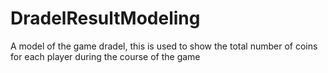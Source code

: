 # DradelResultModeling
A model of the game dradel, this is used to show the total number of coins for each player during the course of the game
